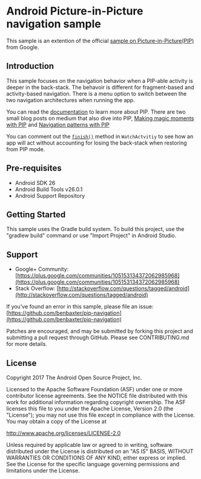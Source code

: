 
Android Picture-in-Picture navigation sample
===================================

This sample is an extention of the official [sample on Picture-in-Picture(PIP)][0] from Google. 

Introduction
------------

This sample focuses on the navigation behavior when a PIP-able activity is deeper in the back-stack. The behavoir is different for fragment-based and activity-based navigation. There is a menu option to switch between the two navigation architectures when running the app.

You can read the [documentation][1] to learn more about PIP. There are two small blog posts on medium that also dive into PIP, [Making magic moments with PIP][2] and [Navigation patterns with PIP][3]

You can comment out the [`finish()`][4] method in `WatchActvitiy` to see how an app will act without accounting for losing the back-stack when restoring from PIP mode.

[0]: https://github.com/googlesamples/android-PictureInPicture
[1]: https://developer.android.com/guide/topics/ui/picture-in-picture.html
[2]: https://medium.com/google-developers/making-magic-moments-with-picture-in-picture-e02964bf75ae
[3]: https://medium.com/@benbaxter/navigation-patterns-with-pip-2c5b6a446ba0
[4]: https://github.com/benbaxter/pip-navigation/blob/master/app/src/main/java/com/example/android/pipnavigation/WatchActivity.java#L179

Pre-requisites
--------------

- Android SDK 26
- Android Build Tools v26.0.1
- Android Support Repository

Getting Started
---------------

This sample uses the Gradle build system. To build this project, use the
"gradlew build" command or use "Import Project" in Android Studio.

Support
-------

- Google+ Community: [https://plus.google.com/communities/105153134372062985968](https://plus.google.com/communities/105153134372062985968)
- Stack Overflow: [http://stackoverflow.com/questions/tagged/android](http://stackoverflow.com/questions/tagged/android)

If you've found an error in this sample, please file an issue:
[https://github.com/benbaxter/pip-navigation](https://github.com/benbaxter/pip-navigation)

Patches are encouraged, and may be submitted by forking this project and
submitting a pull request through GitHub. Please see CONTRIBUTING.md for more details.

License
-------

Copyright 2017 The Android Open Source Project, Inc.

Licensed to the Apache Software Foundation (ASF) under one or more contributor
license agreements.  See the NOTICE file distributed with this work for
additional information regarding copyright ownership.  The ASF licenses this
file to you under the Apache License, Version 2.0 (the "License"); you may not
use this file except in compliance with the License.  You may obtain a copy of
the License at

http://www.apache.org/licenses/LICENSE-2.0

Unless required by applicable law or agreed to in writing, software
distributed under the License is distributed on an "AS IS" BASIS, WITHOUT
WARRANTIES OR CONDITIONS OF ANY KIND, either express or implied.  See the
License for the specific language governing permissions and limitations under
the License.